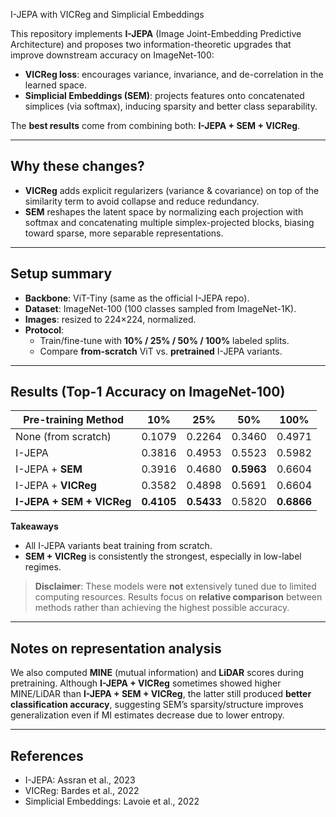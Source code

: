 I-JEPA with VICReg and Simplicial Embeddings

This repository implements **I-JEPA** (Image Joint-Embedding Predictive Architecture) and proposes two information-theoretic upgrades that improve downstream accuracy on ImageNet-100:

- **VICReg loss**: encourages variance, invariance, and de-correlation in the learned space.
- **Simplicial Embeddings (SEM)**: projects features onto concatenated simplices (via softmax), inducing sparsity and better class separability.

The **best results** come from combining both: **I-JEPA + SEM + VICReg**.

---

## Why these changes?

- **VICReg** adds explicit regularizers (variance & covariance) on top of the similarity term to avoid collapse and reduce redundancy.
- **SEM** reshapes the latent space by normalizing each projection with softmax and concatenating multiple simplex-projected blocks, biasing toward sparse, more separable representations.

---

## Setup summary

- **Backbone**: ViT-Tiny (same as the official I-JEPA repo).
- **Dataset**: ImageNet-100 (100 classes sampled from ImageNet-1K).
- **Images**: resized to 224×224, normalized.
- **Protocol**:
  - Train/fine-tune with **10% / 25% / 50% / 100%** labeled splits.
  - Compare **from-scratch** ViT vs. **pretrained** I-JEPA variants.

---

## Results (Top-1 Accuracy on ImageNet-100)

| Pre-training Method         | 10%    | 25%    | 50%    | 100%   |
|----------------------------|:------:|:------:|:------:|:------:|
| None (from scratch)        | 0.1079 | 0.2264 | 0.3460 | 0.4971 |
| I-JEPA                     | 0.3816 | 0.4953 | 0.5523 | 0.5982 |
| I-JEPA + **SEM**           | 0.3916 | 0.4680 | **0.5963** | 0.6604 |
| I-JEPA + **VICReg**        | 0.3582 | 0.4898 | 0.5691 | 0.6604 |
| **I-JEPA + SEM + VICReg**  | **0.4105** | **0.5433** | 0.5820 | **0.6866** |

**Takeaways**

- All I-JEPA variants beat training from scratch.
- **SEM + VICReg** is consistently the strongest, especially in low-label regimes.

> **Disclaimer**: These models were **not** extensively tuned due to limited computing resources. Results focus on **relative comparison** between methods rather than achieving the highest possible accuracy.

---

## Notes on representation analysis

We also computed **MINE** (mutual information) and **LiDAR** scores during pretraining. Although **I-JEPA + VICReg** sometimes showed higher MINE/LiDAR than **I-JEPA + SEM + VICReg**, the latter still produced **better classification accuracy**, suggesting SEM’s sparsity/structure improves generalization even if MI estimates decrease due to lower entropy.

---

## References

- I-JEPA: Assran et al., 2023  
- VICReg: Bardes et al., 2022  
- Simplicial Embeddings: Lavoie et al., 2022
